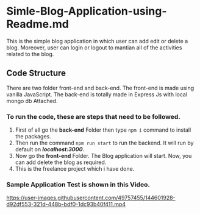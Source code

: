 # Simle-Blog-Application-using-Readme.md
This is the simple blog application in which user can add edit or delete a blog. 
Moreover, user can login or logout to mantian all of the activities related to the blog.

## Code Structure

There are two folder front-end and back-end. The front-end is made using vanilla JavaScript. The back-end is totally made in Express Js with local mongo db Attached.


### To run the code, these are steps that need to be followed.

1. First of all go the **back-end** Folder then type ```npm i``` command to install the packages.
2. Then run the command ```npm run start``` to run the backend. It will run by default on ***localhost:3000***.
3. Now go the **front-end** Folder. The Blog application will start. Now, you can add delete the blog as required.
4. This is the freelance project which i have done.



### Sample Application Test is shown in this Video.



https://user-images.githubusercontent.com/49757455/144601928-d92df553-321d-448b-bdf0-1dc93b40f411.mp4

